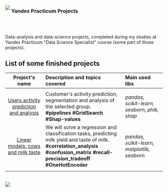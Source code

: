 <img src='https://habrastorage.org/getpro/habr/company/efc/896/ec9/efc896ec91620ce506267a64312c6f41.png'
align='left'/>
<h3>Yandex Practicum Projects</h3><br><br>

Data-analysis and data-science projects, completed during my studies at Yandex Practicum "Data Science Specialist" course (some part of those projects).

## List of some finished projects

| Project's name | Description and topics covered| Main used libs | 
| :--------: | :------------| :---------------------- |
|  |||
| [Users activity prediction and analysis](project_06_users_activity_prediction_analysis) | Customer's activity prediction, segmentation and analysis of the selected group.<br><b>#pipelines #GridSearch #Shap-values</b>| *pandas, scikit-learn, seaborn, phik, shap* |
| [Linear models: cows and milk taste](project_05_cows_and_milk_taste) | We will solve a regression and classification tasks, predicting milk yield and taste of milk.<br><b>#correlation_analysis #confusion_matrix #recall-precision_tradeoff #OneHotEncoder</b>|*pandas, scikit-learn, matplotlib, seaborn*|
|  |  |

<br>
<img src='https://downloader.disk.yandex.ru/preview/94034d6c1cf8d511771f4940f1cdb66468f1403706f4a1509e8f554925a521f8/67fdaed6/9Plux66xoxhwUlxgsAtA9T336CTKDxweWhrE9dcmgwchQ718ZOQVhQom1QunUlATdOsJ3WAmFGe2w4-GHQHy4g%3D%3D?uid=0&filename=2025-04-14_23-54-47.png&disposition=inline&hash=&limit=0&content_type=image%2Fpng&owner_uid=0&tknv=v2&size=890x890'>

